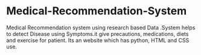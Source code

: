 # Medical-Recommendation-System
Medical Recommendation system using research based Data .System helps to detect Disease using Symptoms.it give precautions, medications, diets and exercise for patient. Its an website which has python, HTML and CSS use.
